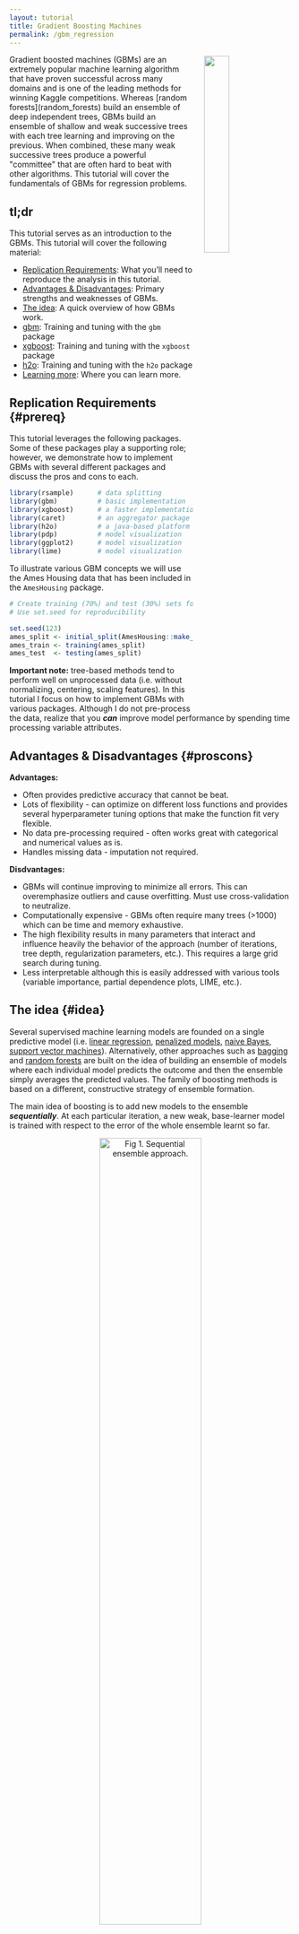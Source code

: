 ```yaml
---
layout: tutorial
title: Gradient Boosting Machines
permalink: /gbm_regression
---
```


<img src="/public/images/analytics/gbm/boosted_stumps.gif"  style="float:right; margin: 2px 5px 0px 20px; width: 30%; height: 30%;" />
Gradient boosted machines (GBMs) are an extremely popular machine learning algorithm that have proven successful across many domains and is one of the leading methods for winning Kaggle competitions.  Whereas [random forests](random_forests) build an ensemble of deep independent trees, GBMs build an ensemble of shallow and weak successive trees with each tree learning and improving on the previous.  When combined, these many weak successive trees produce a powerful "committee" that are often hard to beat with other algorithms.  This tutorial will cover the fundamentals of GBMs for regression problems.


## tl;dr

This tutorial serves as an introduction to the GBMs.  This tutorial will cover the following material:

* [Replication Requirements](#prereq): What you’ll need to reproduce the analysis in this tutorial.
* [Advantages & Disadvantages](#proscons): Primary strengths and weaknesses of GBMs.
* [The idea](#idea): A quick overview of how GBMs work.
* [gbm](#gbm): Training and tuning with the `gbm` package
* [xgboost](#xgboost): Training and tuning with the `xgboost` package
* [h2o](#h2o): Training and tuning with the `h2o` package
* [Learning more](#learn): Where you can learn more.

## Replication Requirements {#prereq}

This tutorial leverages the following packages. Some of these packages play a supporting role; however, we demonstrate how to implement GBMs with several different packages and discuss the pros and cons to each.


```r
library(rsample)      # data splitting 
library(gbm)          # basic implementation
library(xgboost)      # a faster implementation of gbm
library(caret)        # an aggregator package for performing many machine learning models
library(h2o)          # a java-based platform
library(pdp)          # model visualization
library(ggplot2)      # model visualization
library(lime)         # model visualization
```

To illustrate various GBM concepts we will use the Ames Housing data that has been included in the `AmesHousing` package.   


```r
# Create training (70%) and test (30%) sets for the AmesHousing::make_ames() data.
# Use set.seed for reproducibility

set.seed(123)
ames_split <- initial_split(AmesHousing::make_ames(), prop = .7)
ames_train <- training(ames_split)
ames_test  <- testing(ames_split)
```

__Important note:__ tree-based methods tend to perform well on unprocessed data (i.e. without normalizing, centering, scaling features).  In this tutorial I focus on how to implement GBMs with various packages. Although I do not pre-process the data, realize that you ___can___ improve model performance by spending time processing variable attributes.


## Advantages & Disadvantages {#proscons}

__Advantages:__

* Often provides predictive accuracy that cannot be beat.
* Lots of flexibility - can optimize on different loss functions and provides several hyperparameter tuning options that make the function fit very flexible.
* No data pre-processing required - often works great with categorical and numerical values as is.
* Handles missing data - imputation not required.


__Disdvantages:__

* GBMs will continue improving to minimize all errors.  This can overemphasize outliers and cause overfitting. Must use cross-validation to neutralize.
* Computationally expensive - GBMs often require many trees (>1000) which can be time and memory exhaustive.
* The high flexibility results in many parameters that interact and influence heavily the behavior of the approach (number of iterations, tree depth, regularization parameters, etc.). This requires a large grid search during tuning.
* Less interpretable although this is easily addressed with various tools (variable importance, partial dependence plots, LIME, etc.).


## The idea {#idea}

Several supervised machine learning models are founded on a single predictive model (i.e. [linear regression](http://uc-r.github.io/linear_regression), [penalized models](http://uc-r.github.io/regularized_regression), [naive Bayes](http://uc-r.github.io/naive_bayes), [support vector machines](http://uc-r.github.io/svm)). Alternatively, other approaches such as [bagging](http://uc-r.github.io/regression_trees) and [random forests](http://uc-r.github.io/random_forests) are built on the idea of building an ensemble of models where each individual model predicts the outcome and then the ensemble simply averages the predicted values.  The family of boosting methods is based on a different, constructive strategy of ensemble formation. 

The main idea of boosting is to add new models to the ensemble ___sequentially___. At each particular iteration, a new weak, base-learner model is trained with respect to the error of the whole ensemble learnt so far.  

<center>
<img src="/public/images/analytics/gbm/boosted-trees-process.png" alt="Fig 1. Sequential ensemble approach." width="60%" height="60%" />
<figcaption>Fig 1. Sequential ensemble approach.</figcaption>
</center>
<br>

Let's discuss each component of the previous sentence in closer detail because they are important.

__Base-learning models__:  Boosting is a framework that iteratively improves _any_ weak learning model.  Many gradient boosting applications allow you to "plug in" various classes of weak learners at your disposal. In practice however, boosted algorithms almost always use decision trees as the base-learner. Consequently, this tutorial will discuss boosting in the context of regression trees.

__Training weak models__: A weak model is one whose error rate is only slightly better than random guessing.  The idea behind boosting is that each sequential model builds a simple weak model to slightly improve the remaining errors.  With regards to decision trees, shallow trees represent a weak learner.  Commonly, trees with only 1-6 splits are used. Combining many weak models (versus strong ones) has a few benefits:

- Speed: Constructing weak models is computationally cheap. 
- Accuracy improvement: Weak models allow the algorithm to _learn slowly_; making minor adjustments in new areas where it does not perform well. In general,  statistical approaches that learn slowly tend to perform well.
- Avoids overfitting: Due to making only small incremental improvements with each model in the ensemble, this allows us to stop the learning process as soon as overfitting has been detected (typically by using cross-validation).

__Sequential training with respect to errors__: Boosted trees are grown sequentially; each tree is grown using information from previously grown trees. The basic algorithm for boosted regression trees can be generalized to the following where _x_ represents our features and _y_ represents our response:

1. Fit a decision tree to the data: $$F_1(x) = y$$,
2. We then fit the next decision tree to the residuals of the previous: $$h_1(x) = y - F_1(x)$$,
3. Add this new tree to our algorithm: $$F_2(x) = F_1(x) + h_1(x)$$,
4. Fit the next decision tree to the residuals of $$F_2$$: $$h_2(x) = y - F_2(x)$$,
5. Add this new tree to our algorithm: $$F_3(x) = F_2(x) + h_1(x)$$,
6. Continue this process until some mechanism (i.e. cross validation) tells us to stop.

The basic algorithm for boosted regression trees can be generalized to the following where the final model is simply a stagewise additive model of *b* individual regression trees:

$$ f(x) =  \sum^B_{b=1}f^b(x) \tag{1} $$

To illustrate the behavior, assume the following *x* and *y* observations.  The blue sine wave represents the true underlying function and the points represent observations that include some irriducible error (noise).  The boosted prediction illustrates the adjusted predictions after each additional sequential tree is added to the algorithm.  Initially, there are large errors which the boosted algorithm improves upon immediately but as the predictions get closer to the true underlying function you see each additional tree make small improvements in different areas across the feature space where errors remain. Towards the end of the gif, the predicted values nearly converge to the true underlying function.

<center>
<img src="/public/images/analytics/gbm/boosted_stumps.gif" alt="Fig 2. Boosted regression tree predictions (courtesy of [Brandon Greenwell](https://github.com/bgreenwell))" width="50%" height="50%" />
<figcaption>Fig 2. Boosted regression tree predictions (courtesy of [Brandon Greenwell](https://github.com/bgreenwell))</figcaption>
</center>
<br>

### Gradient descent

Many algorithms, including decision trees, focus on minimizing the residuals and, therefore, emphasize the MSE loss function.  The algorithm discussed in the previous section outlines the approach of sequentially fitting regression trees to minimize the errors.  This specific approach is how gradient boosting minimizes the mean squared error (MSE) loss function.  However, often we wish to focus on other loss functions such as mean absolute error (MAE) or to be able to apply the method to a classification problem with a loss function such as deviance. The name ___gradient___ boosting machines come from the fact that this procedure can be generalized to loss functions other than MSE.

Gradient boosting is considered a ___gradient descent___ algorithm. Gradient descent is a very generic optimization algorithm capable of finding optimal solutions to a wide range of problems. The general idea of gradient descent is to tweak parameters iteratively in order to minimize a cost function. Suppose you are a downhill skier racing your friend.  A good strategy to beat your friend to the bottom is to take the path with the steepest slope. This is exactly what gradient descent does - it measures the local gradient of the loss (cost) function for a given set of parameters ($\Theta$) and takes steps in the direction of the descending gradient. Once the gradient is zero, we have reached the minimum.

<center>
<img src="/public/images/analytics/gbm/gradient_descent.png" alt="Fig 3. Gradient descent (Geron, 2017)." width="50%" height="50%" />
<figcaption>Fig 3. Gradient descent (Geron, 2017).</figcaption>
</center>
<br>

Gradient descent can be performed on any loss function that is differentiable.  Consequently, this allows GBMs to optimize different loss functions as desired (see [ESL, p. 360](http://web.stanford.edu/~hastie/ElemStatLearn/) for common loss functions). An important parameter in gradient descent is the size of the steps which is determined by the _learning rate_. If the learning rate is too small, then the algorithm will take many iterations to find the minimum. On the other hand, if the learning rate is too high, you might jump cross the minimum and end up further away than when you started. 

<center>
<img src="/public/images/analytics/gbm/learning_rate_comparison.png" alt="Fig 4. Learning rate comparisons (Geron, 2017)." width="70%" height="70%" />
<figcaption>Fig 4. Learning rate comparisons (Geron, 2017).</figcaption>
</center>
<br>

Moreover, not all cost functions are convex (bowl shaped). There may be local minimas, plateaus, and other irregular terrain of the loss function that makes finding the global minimum difficult.  ___Stochastic gradient descent___ can help us address this problem by sampling a fraction of the training observations (typically without replacement) and growing the next tree using that subsample.  This makes the algorithm faster but the stochastic nature of random sampling also adds some random nature in descending the loss function gradient.  Although this randomness does not allow the algorithm to find the absolute global minimum,  it can actually help the algorithm jump out of local minima and off plateaus and get near the global minimum. 

<center>
<img src="/public/images/analytics/gbm/stochastic_gradient_descent.png" alt="Fig 5. Stochastic gradient descent (Geron, 2017)." width="40%" height="40%" />
</figcaption>Fig 5. Stochastic gradient descent (Geron, 2017).</figcaption>
</center>
<br>

As we'll see in the next section, there are several hyperparameter tuning options that allow us to address how we approach the gradient descent of our loss function.


### Tuning

Part of the beauty and challenges of GBM is that they offer several tuning parameters.  The beauty in this is GBMs are highly flexible.  The challenge is that they can be time consuming to tune and find the optimal combination of hyperparamters.  The most common hyperparameters that you will find in most GBM implementations include:

* __Number of trees:__ The total number of trees to fit. GBMs often require many trees; however, unlike random forests GBMs can overfit so the goal is to find the optimal number of trees that minimize the loss function of interest with cross validation.
* __Depth of trees:__ The number *d* of splits in each tree, which controls the complexity of the boosted ensemble. Often $$d = 1$$ works well, in which case each tree is a _stump_ consisting of a single split. More commonly, d is greater than 1 but it is unlikely $$d > 10$$ will be required.
* __Learning rate:__ Controls how quickly the algorithm proceeds down the gradient descent. Smaller values reduce the chance of overfitting but also increases the time to find the optimal fit. This is also called _shrinkage_.
* __Subsampling:__ Controls whether or not you use a fraction of the available training observations. Using less than 100% of the training observations means you are implementing stochastic gradient descent.  This can help to minimize overfitting and keep from getting stuck in a local minimum or plateau of the loss function gradient.

Throughout this tutorial you'll be exposed to additional hyperparameters that are specific to certain packages and can improve performance and/or the efficiency of training and tuning models.

### Package implementation

There are many packages that implement GBMs and GBM variants. You can find a fairly comprehensive list [here](https://koalaverse.github.io/machine-learning-in-R/gradient-boosting-machines.html#gbm-software-in-r) and at the [CRAN Machine Learning Task View](https://cran.r-project.org/web/views/MachineLearning.html). However, the most popular implementations which we will cover in this post include:

- [gbm](https://cran.r-project.org/web/packages/gbm/index.html): The original R implementation of GBMs
- [xgboost](https://cran.r-project.org/web/packages/xgboost/index.html): A fast and efficient gradient boosting framework (C++ backend).
- [h2o](https://cran.r-project.org/web/packages/gamboostLSS/index.html): A powerful java-based interface that provides parallel distributed algorithms and efficient productionalization.

## gbm {#gbm}

The [`gbm`](https://github.com/gbm-developers/gbm) R package is an implementation of extensions to Freund and Schapire’s [AdaBoost algorithm](http://www.site.uottawa.ca/~stan/csi5387/boost-tut-ppr.pdf) and Friedman’s [gradient boosting machine](https://statweb.stanford.edu/~jhf/ftp/trebst.pdf). This is the original R implementation of GBM. A presentation is available [here](https://www.slideshare.net/mark_landry/gbm-package-in-r) by Mark Landry. 

Features include[^ledell]:

* Stochastic GBM.
* Supports up to 1024 factor levels.
* Supports Classification and regression trees.
* Can incorporate many loss functions.
* Out-of-bag estimator for the optimal number of iterations is provided.
* Easy to overfit since early stopping functionality is not automated in this package.
* If internal cross-validation is used, this can be parallelized to all cores on the machine.
* Currently undergoing a major refactoring & rewrite (and has been for some time).
* GPL-2/3 License.

### Basic implementation

`gbm` has two primary training functions - `gbm::gbm` and `gbm::gbm.fit`. The primary difference is that `gbm::gbm` uses the formula interface to specify your model whereas `gbm::gbm.fit` requires the separated `x` and `y` matrices.  When working with _many_ variables it is more efficient to use the matrix rather than formula interface.

The default settings in `gbm` includes a learning rate (`shrinkage`) of 0.001. This is a very small learning rate and typically requires a large number of trees to find the minimum MSE.  However, `gbm` uses a default number of trees of 100, which is rarely sufficient.  Consequently, I crank it up to 10,000 trees.  The default depth of each tree (`interaction.depth`) is 1, which means we are ensembling a bunch of stumps. Lastly, I also include `cv.folds` to perform a 5 fold cross validation.  The model took about 90 seconds to run and the results show that our MSE loss function is minimized with 10,000 trees.


```r
# for reproducibility
set.seed(123)

# train GBM model
gbm.fit <- gbm(
  formula = Sale_Price ~ .,
  distribution = "gaussian",
  data = ames_train,
  n.trees = 10000,
  interaction.depth = 1,
  shrinkage = 0.001,
  cv.folds = 5,
  n.cores = NULL, # will use all cores by default
  verbose = FALSE
  )  

# print results
print(gbm.fit)
## gbm(formula = Sale_Price ~ ., distribution = "gaussian", data = ames_train, 
##     n.trees = 10000, interaction.depth = 1, shrinkage = 0.001, 
##     cv.folds = 5, verbose = FALSE, n.cores = NULL)
## A gradient boosted model with gaussian loss function.
## 10000 iterations were performed.
## The best cross-validation iteration was 10000.
## There were 80 predictors of which 45 had non-zero influence.
```

The output object is a list containing several modelling and results information.  We can access this information with regular indexing; I recommend you take some time to dig around in the object to get comfortable with its components.  Here, we see that the minimum CV RMSE is 29133 (this means on average our model is about \$29,133 off from the actual sales price) but the plot also illustrates that the CV error is still decreasing at 10,000 trees.  



```r
# get MSE and compute RMSE
sqrt(min(gbm.fit$cv.error))
## [1] 29133.33

# plot loss function as a result of n trees added to the ensemble
gbm.perf(gbm.fit, method = "cv")
```

<img src="/public/images/analytics/gbm/gbm-basic-results-1.png" style="display: block; margin: auto;" />

```
## [1] 10000
```

In this case, the small learning rate is resulting in very small incremental improvements which means ___many___ trees are required.  In fact, for the default learning rate and tree depth settings it takes 39,906 trees for the CV error to minimize (~ 5 minutes of run time)! 

### Tuning

However, rarely do the default settings suffice.  We could tune parameters one at a time to see how the results change.  For example, here, I increase the learning rate to take larger steps down the gradient descent, reduce the number of trees (since we are reducing the learning rate), and increase the depth of each tree from using a single split to 3 splits. This model takes about 90 seconds to run and achieves a significantly lower RMSE than our initial model with only 1,260 trees.


```r
# for reproducibility
set.seed(123)

# train GBM model
gbm.fit2 <- gbm(
  formula = Sale_Price ~ .,
  distribution = "gaussian",
  data = ames_train,
  n.trees = 5000,
  interaction.depth = 3,
  shrinkage = 0.1,
  cv.folds = 5,
  n.cores = NULL, # will use all cores by default
  verbose = FALSE
  )  

# find index for n trees with minimum CV error
min_MSE <- which.min(gbm.fit2$cv.error)

# get MSE and compute RMSE
sqrt(gbm.fit2$cv.error[min_MSE])
## [1] 23112.1

# plot loss function as a result of n trees added to the ensemble
gbm.perf(gbm.fit2, method = "cv")
```

<img src="/public/images/analytics/gbm/gbm-tune1-1.png" style="display: block; margin: auto;" />

```
## [1] 1260
```

However, a better option than manually tweaking hyperparameters one at a time is to perform a grid search which iterates over every combination of hyperparameter values and allows us to assess which combination tends to perform well.  To perform a manual grid search, first we want to construct our grid of hyperparameter combinations.  We're going to search across 81 models with varying learning rates and tree depth.  I also vary the minimum number of observations allowed in the trees terminal nodes (`n.minobsinnode`) and introduce stochastic gradient descent by allowing `bag.fraction` < 1.


```r
# create hyperparameter grid
hyper_grid <- expand.grid(
  shrinkage = c(.01, .1, .3),
  interaction.depth = c(1, 3, 5),
  n.minobsinnode = c(5, 10, 15),
  bag.fraction = c(.65, .8, 1), 
  optimal_trees = 0,               # a place to dump results
  min_RMSE = 0                     # a place to dump results
)

# total number of combinations
nrow(hyper_grid)
## [1] 81
```

We loop through each hyperparameter combination and apply 5,000 trees.  However, to speed up the tuning process, instead of performing 5-fold CV I train on 75% of the training observations and evaluate performance on the remaining 25%. __Important note:__ when using `train.fraction` it will take the first XX% of the data so its important to randomize your rows in case their is any logic behind the ordering of the data (i.e. ordered by neighborhood).  

After about 30 minutes of training time our grid search ends and we see a few important results pop out.  First, our top model has better performance than our previously fitted model above, with the RMSE nearly \$3,000 lower. Second, looking at the top 10 models we see that:

- none of the top models used a learning rate of 0.3; small incremental steps down the gradient descent appears to work best,
- none of the top models used stumps (`interaction.depth = 1`); there are likely stome important interactions that the deeper trees are able to capture,
- adding a stochastic component with `bag.fraction` < 1 seems to help; there may be some local minimas in our loss function gradient,
- none of the top models used `n.minobsinnode` = 15; the smaller nodes may allow us to capture pockets of unique feature-price point instances,
- in a few instances we appear to use nearly all 5,000 trees; maybe we should increase this parameter in our next search?


```r
# randomize data
random_index <- sample(1:nrow(ames_train), nrow(ames_train))
random_ames_train <- ames_train[random_index, ]

# grid search 
for(i in 1:nrow(hyper_grid)) {
  
  # reproducibility
  set.seed(123)
  
  # train model
  gbm.tune <- gbm(
    formula = Sale_Price ~ .,
    distribution = "gaussian",
    data = random_ames_train,
    n.trees = 5000,
    interaction.depth = hyper_grid$interaction.depth[i],
    shrinkage = hyper_grid$shrinkage[i],
    n.minobsinnode = hyper_grid$n.minobsinnode[i],
    bag.fraction = hyper_grid$bag.fraction[i],
    train.fraction = .75,
    n.cores = NULL, # will use all cores by default
    verbose = FALSE
  )
  
  # add min training error and trees to grid
  hyper_grid$optimal_trees[i] <- which.min(gbm.tune$valid.error)
  hyper_grid$min_RMSE[i] <- sqrt(min(gbm.tune$valid.error))
}

hyper_grid %>% 
  dplyr::arrange(min_RMSE) %>%
  head(10)
##    shrinkage interaction.depth n.minobsinnode bag.fraction optimal_trees  min_RMSE
## 1       0.01                 5              5         0.65          3867  16647.87
## 2       0.01                 5              5         0.80          4209  16960.78
## 3       0.01                 5              5         1.00          4281  17084.29
## 4       0.10                 3             10         0.80           489  17093.77
## 5       0.01                 3              5         0.80          4777  17121.26
## 6       0.01                 3             10         0.80          4919  17139.59
## 7       0.01                 3              5         0.65          4997  17139.88
## 8       0.01                 5             10         0.80          4123  17162.60
## 9       0.01                 5             10         0.65          4850  17247.72
## 10      0.01                 3             10         1.00          4794  17353.36
```

These results help us to zoom into areas where we can refine our search.  Let's adjust our grid and zoom into closer regions of the values that appear to produce the best results in our previous grid search.  This grid contains 81 combinations that we'll search across.



```r
# modify hyperparameter grid
hyper_grid <- expand.grid(
  shrinkage = c(.01, .05, .1),
  interaction.depth = c(3, 5, 7),
  n.minobsinnode = c(5, 7, 10),
  bag.fraction = c(.65, .8, 1), 
  optimal_trees = 0,               # a place to dump results
  min_RMSE = 0                     # a place to dump results
)

# total number of combinations
nrow(hyper_grid)
## [1] 81
```

We can use the same `for` loop as before and perform our grid search. We get pretty similar results as before and, actually, our best model is the same as the best model above with an RMSE just above \$20K.


```r
# grid search 
for(i in 1:nrow(hyper_grid)) {
  
  # reproducibility
  set.seed(123)
  
  # train model
  gbm.tune <- gbm(
    formula = Sale_Price ~ .,
    distribution = "gaussian",
    data = random_ames_train,
    n.trees = 6000,
    interaction.depth = hyper_grid$interaction.depth[i],
    shrinkage = hyper_grid$shrinkage[i],
    n.minobsinnode = hyper_grid$n.minobsinnode[i],
    bag.fraction = hyper_grid$bag.fraction[i],
    train.fraction = .75,
    n.cores = NULL, # will use all cores by default
    verbose = FALSE
  )
  
  # add min training error and trees to grid
  hyper_grid$optimal_trees[i] <- which.min(gbm.tune$valid.error)
  hyper_grid$min_RMSE[i] <- sqrt(min(gbm.tune$valid.error))
}

hyper_grid %>% 
  dplyr::arrange(min_RMSE) %>%
  head(10)
##    n.trees shrinkage interaction.depth n.minobsinnode bag.fraction optimal_trees min_RMSE
## 1     6000      0.10                 5              5         0.65           483 20407.76
## 2     6000      0.01                 5              7         0.65          4999 20598.62
## 3     6000      0.01                 5              5         0.65          4644 20608.75
## 4     6000      0.05                 5              7         0.80          1420 20614.77
## 5     6000      0.01                 7              7         0.65          4977 20762.26
## 6     6000      0.10                 3             10         0.80          1076 20822.23
## 7     6000      0.01                 7             10         0.80          4995 20830.03
## 8     6000      0.01                 7              5         0.80          4636 20830.18
## 9     6000      0.10                 3              7         0.80           949 20839.92
## 10    6000      0.01                 5             10         0.65          4980 20840.43
```

Once we have found our top model we train a model with those specific parameters. And since the model converged at 483 trees I train a cross validated model (to provide a more robust error estimate) with 1000 trees. The cross-validated error of ~\$22K is a better representation of the error we might expect on a new unseen data set. 


```r
# for reproducibility
set.seed(123)

# train GBM model
gbm.fit.final <- gbm(
  formula = Sale_Price ~ .,
  distribution = "gaussian",
  data = ames_train,
  n.trees = 483,
  interaction.depth = 5,
  shrinkage = 0.1,
  n.minobsinnode = 5,
  bag.fraction = .65, 
  train.fraction = 1,
  n.cores = NULL, # will use all cores by default
  verbose = FALSE
  )  
```


### Visualizing

#### Variable importance

After re-running our final model we likely want to understand the variables that have the largest influence on sale price.  The `summary` method for `gbm` will output a data frame and a plot that shows the most influential variables.  `cBars` allows you to adjust the number of variables to show (in order of influence). The default method for computing variable importance is with relative influence 

1. `method = relative.influence`: At each split in each tree, `gbm` computes the improvement in the split-criterion (MSE for regression). `gbm` then averages the improvement made by each variable across all the trees that the variable is used. The variables with the largest average decrease in MSE are considered most important.
2. `method = permutation.test.gbm`: For each tree, the OOB sample is passed down the tree and the prediction accuracy is recorded. Then the values for each variable (one at a time) are randomly permuted and the accuracy is again computed. The decrease in accuracy as a result of this randomly “shaking up” of variable values is averaged over all the trees for each variable. The variables with the largest average decrease in accuracy are considered most important.


```r
par(mar = c(5, 8, 1, 1))
summary(
  gbm.fit.final, 
  cBars = 10,
  method = relative.influence, # also can use permutation.test.gbm
  las = 2
  )
```

<img src="/public/images/analytics/gbm/vip1-1.png" style="display: block; margin: auto;" />

```
##                                   var      rel.inf
## Overall_Qual             Overall_Qual 4.084734e+01
## Gr_Liv_Area               Gr_Liv_Area 1.323956e+01
## Neighborhood             Neighborhood 1.100911e+01
## Total_Bsmt_SF           Total_Bsmt_SF 5.513300e+00
## Bsmt_Qual                   Bsmt_Qual 5.149919e+00
## First_Flr_SF             First_Flr_SF 3.884696e+00
## Garage_Cars               Garage_Cars 2.354694e+00
## Full_Bath                   Full_Bath 1.953775e+00
## MS_SubClass               MS_SubClass 1.169509e+00
## Kitchen_Qual             Kitchen_Qual 1.137581e+00
...truncated...
```

An alternative approach is to use the underdevelopment [`vip`](https://github.com/koalaverse/vip) package, which provides `ggplot2` plots.  `vip` also provides an additional measure of variable importance based on partial dependence measures and is a common variable importance plotting framework for many machine learning models.


```r
# devtools::install_github("koalaverse/vip")
vip::vip(gbm.fit.final)
```

<img src="/public/images/analytics/gbm/vip2-1.png" style="display: block; margin: auto;" />

#### Partial dependence plots

After the most relevant variables have been identified, the next step is to attempt to understand how the response variable changes based on these variables. For this we can use partial dependence plots (PDPs) and individual conditional expectation (ICE) curves.

PDPs plot the change in the average predicted value as specified feature(s) vary over their marginal distribution. For example, consider the `Gr_Liv_Area` variable. The PDP plot below displays the average change in predicted sales price as we vary `Gr_Liv_Area` while holding all other variables constant. This is done by holding all variables constant for each observation in our training data set but then apply the unique values of `Gr_Liv_Area` for each observation. We then average the sale price across all the observations. This PDP illustrates how the predicted sales price increases as the square footage of the ground floor in a house increases.


```r
gbm.fit.final %>%
  partial(pred.var = "Gr_Liv_Area", n.trees = gbm.fit.final$n.trees, grid.resolution = 100) %>%
  autoplot(rug = TRUE, train = ames_train) +
  scale_y_continuous(labels = scales::dollar)
```

<img src="/public/images/analytics/gbm/pdp1-1.png" style="display: block; margin: auto;" />

ICE curves are an extension of PDP plots but, rather than plot the average marginal effect on the response variable, we plot the change in the predicted response variable for each observation as we vary each predictor variable. Below shows the regular ICE curve plot (left) and the centered ICE curves (right). When the curves have a wide range of intercepts and are consequently “stacked” on each other, heterogeneity in the response variable values due to marginal changes in the predictor variable of interest can be difficult to discern. The centered ICE can help draw these inferences out and can highlight any strong heterogeneity in our results. The resuts show that most observations follow a common trend as `Gr_Liv_Area` increases; however, the centered ICE plot highlights a few observations that deviate from the common trend.


```r
ice1 <- gbm.fit.final %>%
  partial(
    pred.var = "Gr_Liv_Area", 
    n.trees = gbm.fit.final$n.trees, 
    grid.resolution = 100,
    ice = TRUE
    ) %>%
  autoplot(rug = TRUE, train = ames_train, alpha = .1) +
  ggtitle("Non-centered") +
  scale_y_continuous(labels = scales::dollar)

ice2 <- gbm.fit.final %>%
  partial(
    pred.var = "Gr_Liv_Area", 
    n.trees = gbm.fit.final$n.trees, 
    grid.resolution = 100,
    ice = TRUE
    ) %>%
  autoplot(rug = TRUE, train = ames_train, alpha = .1, center = TRUE) +
  ggtitle("Centered") +
  scale_y_continuous(labels = scales::dollar)

gridExtra::grid.arrange(ice1, ice2, nrow = 1)
```

<img src="/public/images/analytics/gbm/ice-plots-1.png" style="display: block; margin: auto;" />


#### LIME

LIME is a newer procedure for understanding why a prediction resulted in a given value for a single observation.  You can read more about LIME [here](http://uc-r.github.io/lime). To use the `lime` package on a `gbm` model we need to define model type and prediction methods.


```r
model_type.gbm <- function(x, ...) {
  return("regression")
}

predict_model.gbm <- function(x, newdata, ...) {
  pred <- predict(x, newdata, n.trees = x$n.trees)
  return(as.data.frame(pred))
}
```

We can now apply to our two observations.  The results show the predicted value (Case 1: \$118K, Case 2: \$161K), local model fit (both are relatively poor), and the most influential variables driving the predicted value for each observation.


```r
# get a few observations to perform local interpretation on
local_obs <- ames_test[1:2, ]

# apply LIME
explainer <- lime(ames_train, gbm.fit.final)
explanation <- explain(local_obs, explainer, n_features = 5)
plot_features(explanation)
```

<img src="/public/images/analytics/gbm/lime-plot-gbm-1.png" style="display: block; margin: auto;" />


### Predicting

Once you have decided on a final model you will likely want to use the model to predict on new observations.  Like most models, we simply use the `predict` function; however, we also need to supply the number of trees to use (see `?predict.gbm` for details).  We see that our RMSE for our test set is very close to the RMSE we obtained on our best `gbm` model.


```r
# predict values for test data
pred <- predict(gbm.fit.final, n.trees = gbm.fit.final$n.trees, ames_test)

# results
caret::RMSE(pred, ames_test$Sale_Price)
## [1] 20681.88
```




## xgboost {#xgboost}

The [`xgboost`](https://cran.r-project.org/web/packages/xgboost/index.html) R package provides an R API to “Extreme Gradient Boosting”, which is an efficient implementation of gradient boosting framework (apprx 10x faster than `gbm`). The [xgboost/demo](https://github.com/dmlc/xgboost/tree/master/demo) repository provides a wealth of information. You can also find a fairly comprehensive parameter tuning guide [here](https://www.analyticsvidhya.com/blog/2016/03/complete-guide-parameter-tuning-xgboost-with-codes-python/). The `xgboost` package has been quite popular and successful on [Kaggle](http://blog.kaggle.com/tag/xgboost/) for data mining competitions.

Features include:

* Provides built-in k-fold cross-validation
* Stochastic GBM with column and row sampling (per split and per tree) for better generalization.
* Includes efficient linear model solver and tree learning algorithms.
* Parallel computation on a single machine.
* Supports various objective functions, including regression, classification and ranking.
* The package is made to be extensible, so that users are also allowed to define their own objectives easily.
* Apache 2.0 License.


### Basic implementation

XGBoost only works with matrices that contain all numeric variables; consequently, we need to one hot encode our data.  There are different ways to do this in R (i.e. `Matrix::sparse.model.matrix`, `caret::dummyVars`) but here we will use the `vtreat` package.  `vtreat` is a robust package for data prep and helps to eliminate problems caused by missing values, novel categorical levels that appear in future data sets that were not in the training data, etc.  However, `vtreat` is not very intuitive.  I will not explain the functionalities but you can find more information [here](https://arxiv.org/abs/1611.09477), [here](https://www.r-bloggers.com/a-demonstration-of-vtreat-data-preparation/), and [here](https://github.com/WinVector/vtreat).  

The following applies `vtreat` to one-hot encode the training and testing data sets.


```r
# variable names
features <- setdiff(names(ames_train), "Sale_Price")

# Create the treatment plan from the training data
treatplan <- vtreat::designTreatmentsZ(ames_train, features, verbose = FALSE)

# Get the "clean" variable names from the scoreFrame
new_vars <- treatplan %>%
  magrittr::use_series(scoreFrame) %>%        
  dplyr::filter(code %in% c("clean", "lev")) %>% 
  magrittr::use_series(varName)     

# Prepare the training data
features_train <- vtreat::prepare(treatplan, ames_train, varRestriction = new_vars) %>% as.matrix()
response_train <- ames_train$Sale_Price

# Prepare the test data
features_test <- vtreat::prepare(treatplan, ames_test, varRestriction = new_vars) %>% as.matrix()
response_test <- ames_test$Sale_Price

# dimensions of one-hot encoded data
dim(features_train)
## [1] 2051  208
dim(features_test)
## [1] 879 208
```

`xgboost` provides different training functions (i.e. `xgb.train` which is just a wrapper for `xgboost`). However, to train an XGBoost we typically want to use `xgb.cv`, which incorporates cross-validation.  The following trains a basic 5-fold cross validated XGBoost model with 1,000 trees.  There are many parameters available in `xgb.cv` but the ones you have become more familiar with in this tutorial include the following default values:

* learning rate (`eta`): 0.3
* tree depth (`max_depth`): 6
* minimum node size (`min_child_weight`): 1
* percent of training data to sample for each tree (`subsample` --> equivalent to `gbm`'s `bag.fraction`): 100%


```r
# reproducibility
set.seed(123)

xgb.fit1 <- xgb.cv(
  data = features_train,
  label = response_train,
  nrounds = 1000,
  nfold = 5,
  objective = "reg:linear",  # for regression models
  verbose = 0               # silent,
)
```

The `xgb.fit1` object contains lots of good information. In particular we can assess the `xgb.fit1$evaluation_log` to identify the minimum RMSE and the optimal number of trees for both the training data and the cross-validated error. We can see that the training error continues to decrease to 965 trees where the RMSE nearly reaches zero; however, the cross validated error reaches a minimum RMSE of \$27,572 with only 60 trees. 


```r
# get number of trees that minimize error
xgb.fit1$evaluation_log %>%
  dplyr::summarise(
    ntrees.train = which(train_rmse_mean == min(train_rmse_mean))[1],
    rmse.train   = min(train_rmse_mean),
    ntrees.test  = which(test_rmse_mean == min(test_rmse_mean))[1],
    rmse.test   = min(test_rmse_mean),
  )
##   ntrees.train rmse.train ntrees.test rmse.test
## 1          965  0.5022836          60  27572.31

# plot error vs number trees
ggplot(xgb.fit1$evaluation_log) +
  geom_line(aes(iter, train_rmse_mean), color = "red") +
  geom_line(aes(iter, test_rmse_mean), color = "blue")
```

<img src="/public/images/analytics/gbm/xgb-find-min-error-1.png" style="display: block; margin: auto;" />

A nice feature provided by `xgb.cv` is early stopping.  This allows us to tell the function to stop running if the cross validated error does not improve for *n* continuous trees.  For example, the above model could be re-run with the following where we tell it stop if we see no improvement for 10 consecutive trees.  This feature will help us speed up the tuning process in the next section.


```r
# reproducibility
set.seed(123)

xgb.fit2 <- xgb.cv(
  data = features_train,
  label = response_train,
  nrounds = 1000,
  nfold = 5,
  objective = "reg:linear",  # for regression models
  verbose = 0,               # silent,
  early_stopping_rounds = 10 # stop if no improvement for 10 consecutive trees
)

# plot error vs number trees
ggplot(xgb.fit2$evaluation_log) +
  geom_line(aes(iter, train_rmse_mean), color = "red") +
  geom_line(aes(iter, test_rmse_mean), color = "blue")
```

<img src="/public/images/analytics/gbm/unnamed-chunk-1-1.png" style="display: block; margin: auto;" />


### Tuning

To tune the XGBoost model we pass parameters as a list object to the `params` argument.  The most common parameters include:

* `eta`:controls the learning rate
* `max_depth`: tree depth
* `min_child_weight`: minimum number of observations required in each terminal node
* `subsample`: percent of training data to sample for each tree
* `colsample_bytrees`: percent of columns to sample from for each tree

For example, if we wanted to specify specific values for these parameters we would extend the above model with the following parameters.


```r
# create parameter list
  params <- list(
    eta = .1,
    max_depth = 5,
    min_child_weight = 2,
    subsample = .8,
    colsample_bytree = .9
  )

# reproducibility
set.seed(123)

# train model
xgb.fit3 <- xgb.cv(
  params = params,
  data = features_train,
  label = response_train,
  nrounds = 1000,
  nfold = 5,
  objective = "reg:linear",  # for regression models
  verbose = 0,               # silent,
  early_stopping_rounds = 10 # stop if no improvement for 10 consecutive trees
)

# assess results
xgb.fit3$evaluation_log %>%
  dplyr::summarise(
    ntrees.train = which(train_rmse_mean == min(train_rmse_mean))[1],
    rmse.train   = min(train_rmse_mean),
    ntrees.test  = which(test_rmse_mean == min(test_rmse_mean))[1],
    rmse.test   = min(test_rmse_mean),
  )
##   ntrees.train rmse.train ntrees.test rmse.test
## 1          180   5891.703         170  24650.17
```

To perform a large search grid, we can follow the same procedure we did with `gbm`.  We create our hyperparameter search grid along with columns to dump our results in.  Here, I create a pretty large search grid consisting of 576 different hyperparameter combinations to model.


```r
# create hyperparameter grid
hyper_grid <- expand.grid(
  eta = c(.01, .05, .1, .3),
  max_depth = c(1, 3, 5, 7),
  min_child_weight = c(1, 3, 5, 7),
  subsample = c(.65, .8, 1), 
  colsample_bytree = c(.8, .9, 1),
  optimal_trees = 0,               # a place to dump results
  min_RMSE = 0                     # a place to dump results
)

nrow(hyper_grid)
## [1] 576
```

Now I apply the same for loop procedure to loop through and apply a XGBoost model for each hyperparameter combination and dump the results in the `hyper_grid` data frame.  __Important note:__ if you plan to run this code be prepared to run it before going out to eat or going to bed as it the full search grid took 6 hours to run!


```r
# grid search 
for(i in 1:nrow(hyper_grid)) {
  
  # create parameter list
  params <- list(
    eta = hyper_grid$eta[i],
    max_depth = hyper_grid$max_depth[i],
    min_child_weight = hyper_grid$min_child_weight[i],
    subsample = hyper_grid$subsample[i],
    colsample_bytree = hyper_grid$colsample_bytree[i]
  )
  
  # reproducibility
  set.seed(123)
  
  # train model
  xgb.tune <- xgb.cv(
    params = params,
    data = features_train,
    label = response_train,
    nrounds = 5000,
    nfold = 5,
    objective = "reg:linear",  # for regression models
    verbose = 0,               # silent,
    early_stopping_rounds = 10 # stop if no improvement for 10 consecutive trees
  )
  
  # add min training error and trees to grid
  hyper_grid$optimal_trees[i] <- which.min(xgb.tune$evaluation_log$test_rmse_mean)
  hyper_grid$min_RMSE[i] <- min(xgb.tune$evaluation_log$test_rmse_mean)
}

hyper_grid %>%
  dplyr::arrange(min_RMSE) %>%
  head(10)
##     eta max_depth min_child_weight subsample colsample_bytree optimal_trees min_RMSE
## 1  0.01         5                5      0.65                1          1576 23548.84
## 2  0.01         5                3      0.80                1          1626 23587.16
## 3  0.01         5                3      0.65                1          1451 23602.96
## 4  0.01         5                1      0.65                1          1480 23608.65
## 5  0.05         5                3      0.65                1           305 23743.54
## 6  0.01         5                1      0.80                1          1851 23772.90
## 7  0.05         3                3      0.65                1           552 23783.55
## 8  0.01         7                5      0.65                1          1248 23792.65
## 9  0.01         3                3      0.80                1          1923 23794.78
## 10 0.01         7                1      0.65                1          1070 23800.80
```

After assessing the results you would likely perform a few more grid searches to hone in on the parameters that appear to influence the model the most.  In fact, [here is a link](https://www.analyticsvidhya.com/blog/2016/03/complete-guide-parameter-tuning-xgboost-with-codes-python/) to a great blog post that discusses a strategic approach to tuning with `xgboost`. However, for brevity, we'll just assume the top model in the above search is the globally optimal model.  Once you've found the optimal model, we can fit our final model with `xgb.train`.


```r
# parameter list
params <- list(
  eta = 0.01,
  max_depth = 5,
  min_child_weight = 5,
  subsample = 0.65,
  colsample_bytree = 1
)

# train final model
xgb.fit.final <- xgboost(
  params = params,
  data = features_train,
  label = response_train,
  nrounds = 1576,
  objective = "reg:linear",
  verbose = 0
)
```


### Visualizing

#### Variable importance

`xgboost` provides built-in variable importance plotting.  First, you need to create the importance matrix with `xgb.importance` and then feed this matrix into `xgb.plot.importance`.  There are 3 variable importance measure:

* Gain: the relative contribution of the corresponding feature to the model calculated by taking each feature's contribution for each tree in the model. This is synonymous with `gbm`'s `relative.influence`.
* Cover: the relative number of observations related to this feature. For example, if you have 100 observations, 4 features and 3 trees, and suppose feature1 is used to decide the leaf node for 10, 5, and 2 observations in tree1, tree2 and tree3 respectively; then the metric will count cover for this feature as 10+5+2 = 17 observations. This will be calculated for all the 4 features and the cover will be 17 expressed as a percentage for all features' cover metrics.
* Frequency: the percentage representing the relative number of times a particular feature occurs in the trees of the model. In the above example, if feature1 occurred in 2 splits, 1 split and 3 splits in each of tree1, tree2 and tree3; then the weightage for feature1 will be 2+1+3 = 6. The frequency for feature1 is calculated as its percentage weight over weights of all features.


```r
# create importance matrix
importance_matrix <- xgb.importance(model = xgb.fit.final)

# variable importance plot
xgb.plot.importance(importance_matrix, top_n = 10, measure = "Gain")
```

<img src="/public/images/analytics/gbm/xgb-vip-1.png" style="display: block; margin: auto;" />


#### Partial dependence plots

PDP and ICE plots work similarly to how we implemented them with `gbm`. The only difference is you need to incorporate the training data within the `partial` function.


```r
pdp <- xgb.fit.final %>%
  partial(pred.var = "Gr_Liv_Area_clean", n.trees = 1576, grid.resolution = 100, train = features_train) %>%
  autoplot(rug = TRUE, train = features_train) +
  scale_y_continuous(labels = scales::dollar) +
  ggtitle("PDP")

ice <- xgb.fit.final %>%
  partial(pred.var = "Gr_Liv_Area_clean", n.trees = 1576, grid.resolution = 100, train = features_train, ice = TRUE) %>%
  autoplot(rug = TRUE, train = features_train, alpha = .1, center = TRUE) +
  scale_y_continuous(labels = scales::dollar) +
  ggtitle("ICE")

gridExtra::grid.arrange(pdp, ice, nrow = 1)
```

<img src="/public/images/analytics/gbm/xgb-pdp-ice-1.png" style="display: block; margin: auto;" />


#### LIME

LIME provides built-in functionality for `xgboost` objects (see `?model_type`).  However, just keep in mind that the local observations being analyzed need to be one-hot encoded in the same manner as we prepared the training and test data.  Also, when you feed the training data into the `lime::lime` function be sure that you coerce it from a matrix to a data frame.


```r
# one-hot encode the local observations to be assessed.
local_obs_onehot <- vtreat::prepare(treatplan, local_obs, varRestriction = new_vars)

# apply LIME
explainer <- lime(data.frame(features_train), xgb.fit.final)
explanation <- explain(local_obs_onehot, explainer, n_features = 5)
plot_features(explanation)
```

<img src="/public/images/analytics/gbm/xgb-lime-1.png" style="display: block; margin: auto;" />


### Predicting

Lastly, we use `predict` to predict on new observations; however, unlike `gbm` we do not need to provide the number of trees. Our test set RMSE is only about \$600 different than that produced by our `gbm` model.  


```r
# predict values for test data
pred <- predict(xgb.fit.final, features_test)

# results
caret::RMSE(pred, response_test)
## [1] 21319.3
```


## h2o {#h2o}

The [`h2o`](https://cran.r-project.org/web/packages/h2o/index.html) R package is a powerful and efficient java-based interface that allows for local and cluster-based deployment. It comes with a fairly comprehensive [online resource](http://docs.h2o.ai/h2o/latest-stable/h2o-docs/index.html) that includes methodology and code documentation along with tutorials.

Features include:

* Distributed and parallelized computation on either a single node or a multi-node cluster.
* Automatic early stopping based on convergence of user-specified metrics to user-specified relative tolerance.
* Stochastic GBM with column and row sampling (per split and per tree) for better generalization.
* Support for exponential families (Poisson, Gamma, Tweedie) and loss functions in addition to binomial (Bernoulli), Gaussian and multinomial distributions, such as Quantile regression (including Laplace).
* Grid search for hyperparameter optimization and model selection.
* Data-distributed, which means the entire dataset does not need to fit into memory on a single node, hence scales to any size training set.
* Uses histogram approximations of continuous variables for speedup.
* Uses dynamic binning - bin limits are reset at each tree level based on the split bins’ min and max values discovered during the last pass.
* Uses squared error to determine optimal splits.
* Distributed implementation details outlined in a [blog post](http://blog.h2o.ai/2013/10/building-distributed-gbm-h2o/) by Cliff Click.
* Unlimited factor levels.
* Multiclass trees (one for each class) built in parallel with each other.
* Apache 2.0 Licensed.
* Model export in plain Java code for deployment in production environments.


### Basic implementation

Lets go ahead and start up h2o:


```r
h2o.no_progress()
h2o.init(max_mem_size = "5g")
##  Connection successful!
## 
## R is connected to the H2O cluster: 
##     H2O cluster uptime:         1 days 8 hours 
##     H2O cluster timezone:       America/New_York 
##     H2O data parsing timezone:  UTC 
##     H2O cluster version:        3.18.0.11 
##     H2O cluster version age:    20 days  
##     H2O cluster name:           H2O_started_from_R_bradboehmke_zvs686 
##     H2O cluster total nodes:    1 
##     H2O cluster total memory:   2.70 GB 
##     H2O cluster total cores:    4 
##     H2O cluster allowed cores:  4 
##     H2O cluster healthy:        TRUE 
##     H2O Connection ip:          localhost 
##     H2O Connection port:        54321 
##     H2O Connection proxy:       NA 
##     H2O Internal Security:      FALSE 
##     H2O API Extensions:         XGBoost, Algos, AutoML, Core V3, Core V4 
##     R Version:                  R version 3.5.0 (2018-04-23)
```

`h2o.gbm` allows us to perform a GBM with H2O. However, prior to running our initial model we need to convert our training data to an h2o object. By default, `h2o.gbm` applies a GBM model with the following parameters:

* number of trees (`ntrees`): 50
* learning rate (`learn_rate`): 0.1
* tree depth (`max_depth`): 5
* minimum observations in a terminal node (`min_rows`): 10
* no sampling of observations or columns


```r
# create feature names
y <- "Sale_Price"
x <- setdiff(names(ames_train), y)

# turn training set into h2o object
train.h2o <- as.h2o(ames_train)

# training basic GBM model with defaults
h2o.fit1 <- h2o.gbm(
  x = x,
  y = y,
  training_frame = train.h2o,
  nfolds = 5
)

# assess model results
h2o.fit1
## Model Details:
## ==============
## 
## H2ORegressionModel: gbm
## Model ID:  GBM_model_R_1528813224809_1 
## Model Summary: 
##   number_of_trees number_of_internal_trees model_size_in_bytes min_depth max_depth mean_depth min_leaves max_leaves
## 1              50                       50               17360         5         5    5.00000         10         31
##   mean_leaves
## 1    22.60000
## 
## 
## H2ORegressionMetrics: gbm
## ** Reported on training data. **
## 
## MSE:  165078993
## RMSE:  12848.31
## MAE:  9243.007
## RMSLE:  0.08504509
## Mean Residual Deviance :  165078993
## 
## 
## 
## H2ORegressionMetrics: gbm
## ** Reported on cross-validation data. **
## ** 5-fold cross-validation on training data (Metrics computed for combined holdout predictions) **
## 
## MSE:  690559339
## RMSE:  26278.5
## MAE:  15706.57
## RMSLE:  0.1418509
## Mean Residual Deviance :  690559339
## 
## 
## Cross-Validation Metrics Summary: 
##                               mean          sd  cv_1_valid   cv_2_valid  cv_3_valid  cv_4_valid cv_5_valid
## mae                      15693.389   416.34943    15772.27    14608.483   15983.741    16375.13   15727.32
## mean_residual_deviance 6.8786246E8 1.0933132E8 6.4370349E8 4.80721376E8 8.2373146E8 9.0298413E8 5.881719E8
## mse                    6.8786246E8 1.0933132E8 6.4370349E8 4.80721376E8 8.2373146E8 9.0298413E8 5.881719E8
## r2                      0.89403546 0.014769712   0.9059133   0.92479074   0.8778974  0.86524695  0.8963289
## residual_deviance      6.8786246E8 1.0933132E8 6.4370349E8 4.80721376E8 8.2373146E8 9.0298413E8 5.881719E8
## rmse                      26059.87   2091.1375   25371.312     21925.36   28700.723   30049.693  24252.256
## rmsle                   0.13967283 0.015356901  0.13289417  0.110673144  0.13735695  0.13947856 0.17796135
```

Similar to XGBoost, we can incorporate automated stopping so that we can crank up the number of trees but terminate training once model improvement decreases or stops.  There is also an option to terminate training after so much time has passed (see `max_runtime_secs`). In this example, I train a default model with 5,000 trees but stop training after 10 consecutive trees have no improvement on the cross-validated error. In this case, training stops after 3828 trees and has a cross-validated RMSE of \$24,684.


```r
# training basic GBM model with defaults
h2o.fit2 <- h2o.gbm(
  x = x,
  y = y,
  training_frame = train.h2o,
  nfolds = 5,
  ntrees = 5000,
  stopping_rounds = 10,
  stopping_tolerance = 0,
  seed = 123
)

# model stopped after xx trees
h2o.fit2@parameters$ntrees
## [1] 3828

# cross validated RMSE
h2o.rmse(h2o.fit2, xval = TRUE)
## [1] 24684.09
```


### Tuning

H2O provides ___many___ parameters that can be adjusted.  It is well worth your time to check out the available documentation at [H2O.ai](http://docs.h2o.ai/h2o/latest-stable/h2o-docs/data-science/gbm.html#gbm-tuning-guide).  For this tutorial, we'll focus on the more common hyperparameters that I typically apply.  This includes:

* Tree complexity:
    * `ntrees`: number of trees to train
    * `max_depth`: depth of each tree
    * `min_rows`: Fewest observations allowed in a terminal node
* Learning rate:
    * `learn_rate`: rate to descend the loss function gradient
    * `learn_rate_annealing`: allows you to have a high initial `learn_rate`, then gradually reduce as trees are added (speeds up training).
* Adding stochastic nature:
    * `sample_rate`: row sample rate per tree
    * `col_sample_rate`: column sample rate per tree (synonymous with `xgboost`'s `colsample_bytree`)
    
Note that there are parameters that control how categorical and continuous variables are encoded, binned, and split.  The defaults tend to perform quite well but I have been able to gain small improvements in certain circumstances by adjusting these.  I will not cover them but they are work reviewing. 

To perform grid search tuning with H2O we have two options: perform a full or random discrete grid search.

#### Full grid search

A ___full cartesian grid search___ examines every combination of hyperparameter settings that we specify in a tuning grid.  This has been the type of tuning we have been performing with our manual `for` loops with `gbm` and `xgboost`.  However, to speed up training with H2O I'll use a validation set rather than perform k-fold cross validation.  The following creates a hyperparameter grid consisting of 486 hyperparameter combinations. We apply `h2o.grid` to perform a grid search while also incorporating stopping parameters to reduce training time. Total grid search time was about 90 minutes.

A few characteristics pop out when we assess the results - models with trees deeper than one split with a low learning rate, no annealing, and stochastic observation sampling tend to perform best. 


```r
# create training & validation sets
split <- h2o.splitFrame(train.h2o, ratios = 0.75)
train <- split[[1]]
valid <- split[[2]]

# create hyperparameter grid
hyper_grid <- list(
  max_depth = c(1, 3, 5),
  min_rows = c(1, 5, 10),
  learn_rate = c(0.01, 0.05, 0.1),
  learn_rate_annealing = c(.99, 1),
  sample_rate = c(.5, .75, 1),
  col_sample_rate = c(.8, .9, 1)
)

# perform grid search 
grid <- h2o.grid(
  algorithm = "gbm",
  grid_id = "gbm_grid1",
  x = x, 
  y = y, 
  training_frame = train,
  validation_frame = valid,
  hyper_params = hyper_grid,
  ntrees = 5000,
  stopping_rounds = 10,
  stopping_tolerance = 0,
  seed = 123
  )

# collect the results and sort by our model performance metric of choice
grid_perf <- h2o.getGrid(
  grid_id = "gbm_grid1", 
  sort_by = "mse", 
  decreasing = FALSE
  )
grid_perf
## H2O Grid Details
## ================
## 
## Grid ID: gbm_grid1 
## Used hyper parameters: 
##   -  col_sample_rate 
##   -  learn_rate 
##   -  learn_rate_annealing 
##   -  max_depth 
##   -  min_rows 
##   -  sample_rate 
## Number of models: 486 
## Number of failed models: 0 
## 
## Hyper-Parameter Search Summary: ordered by increasing mse
##   col_sample_rate learn_rate learn_rate_annealing max_depth min_rows sample_rate           model_ids                  mse
## 1             1.0       0.01                  1.0         3     10.0        0.75 gbm_grid1_model_299 3.6209830674536294E8
## 2             0.8       0.01                  1.0         3     10.0        0.75 gbm_grid1_model_297 3.6380633209494674E8
## 3             0.8       0.01                  1.0         3      1.0         0.5  gbm_grid1_model_27 3.6672773986842275E8
## 4             0.8       0.01                  1.0         5      1.0         0.5  gbm_grid1_model_45  3.683498830618852E8
## 5             0.9       0.01                  1.0         3     10.0        0.75 gbm_grid1_model_298  3.686060225554216E8
## 
## ---
##     col_sample_rate learn_rate learn_rate_annealing max_depth min_rows sample_rate           model_ids                  mse
## 481             0.9       0.01                 0.99         1     10.0         1.0 gbm_grid1_model_433  2.824716768094968E9
## 482             0.9       0.01                 0.99         1      1.0         1.0 gbm_grid1_model_325  2.824716768094968E9
## 483             0.9       0.01                 0.99         1      5.0         1.0 gbm_grid1_model_379  2.824716768094968E9
## 484             1.0       0.01                 0.99         1      5.0         1.0 gbm_grid1_model_380 2.8252384874380198E9
## 485             1.0       0.01                 0.99         1      1.0         1.0 gbm_grid1_model_326 2.8252384874380198E9
## 486             1.0       0.01                 0.99         1     10.0         1.0 gbm_grid1_model_434 2.8252384874380198E9
```

We can check out more details of the best performing model. The top model achieves a validation RMSE of \$19,029.


```r
# Grab the model_id for the top model, chosen by validation error
best_model_id <- grid_perf@model_ids[[1]]
best_model <- h2o.getModel(best_model_id)

# Now let’s get performance metrics on the best model
h2o.performance(model = best_model, valid = TRUE)
## H2ORegressionMetrics: gbm
## ** Reported on validation data. **
## 
## MSE:  362098307
## RMSE:  19028.88
## MAE:  12427.99
## RMSLE:  0.1403692
## Mean Residual Deviance :  362098307
```


#### Random discrete grid search

Because of the combinatorial explosion, each additional hyperparameter that gets added to our grid search has a huge effect on the time to complete. Consequently, `h2o` provides an additional grid search path called ___"RandomDiscrete"___, which will jump from one random combination to another and stop once a certain level of improvement has been made, certain amount of time has been exceeded, or a certain amount of models have been ran (or a combination of these have been met). Although using a random discrete search path will likely not find the optimal model, it typically does a good job of finding a very good model.

The following performs a random discrete grid search using the same hyperparameter grid we used above.  However, in this example we add a search criteria (which is preferred when using a random search) that stops the grid search if none of the last 10 models have managed to have a 0.5% improvement in MSE compared to the best model before that. If we continue to find improvements then I cut the grid search off after 3600 seconds (60 minutes). In this example, our search went for the entire 60 minutes and evaluated 291 of the 486 potential models.


```r
# random grid search criteria
search_criteria <- list(
  strategy = "RandomDiscrete",
  stopping_metric = "mse",
  stopping_tolerance = 0.005,
  stopping_rounds = 10,
  max_runtime_secs = 60*60
  )

# perform grid search 
grid <- h2o.grid(
  algorithm = "gbm",
  grid_id = "gbm_grid2",
  x = x, 
  y = y, 
  training_frame = train,
  validation_frame = valid,
  hyper_params = hyper_grid,
  search_criteria = search_criteria, # add search criteria
  ntrees = 5000,
  stopping_rounds = 10,
  stopping_tolerance = 0,
  seed = 123
  )

# collect the results and sort by our model performance metric of choice
grid_perf <- h2o.getGrid(
  grid_id = "gbm_grid2", 
  sort_by = "mse", 
  decreasing = FALSE
  )
grid_perf
## H2O Grid Details
## ================
## 
## Grid ID: gbm_grid2 
## Used hyper parameters: 
##   -  col_sample_rate 
##   -  learn_rate 
##   -  learn_rate_annealing 
##   -  max_depth 
##   -  min_rows 
##   -  sample_rate 
## Number of models: 291 
## Number of failed models: 0 
## 
## Hyper-Parameter Search Summary: ordered by increasing mse
##   col_sample_rate learn_rate learn_rate_annealing max_depth min_rows sample_rate           model_ids                  mse
## 1             0.8       0.05                  1.0         3     10.0         1.0  gbm_grid2_model_74  5.150720254988258E8
## 2             0.9       0.01                  1.0         3      5.0         0.5 gbm_grid2_model_146 5.1889115659740096E8
## 3             0.9       0.05                  1.0         3      5.0         0.5 gbm_grid2_model_114 5.2062049083883923E8
## 4             0.8       0.05                  1.0         3      5.0        0.75  gbm_grid2_model_37 5.2124226584496534E8
## 5             0.9       0.05                  1.0         3     10.0         1.0 gbm_grid2_model_157  5.212796449846914E8
## 
## ---
##     col_sample_rate learn_rate learn_rate_annealing max_depth min_rows sample_rate           model_ids                  mse
## 286             0.9       0.01                 0.99         1     10.0         1.0 gbm_grid2_model_179  3.323851889022955E9
## 287             1.0       0.01                 0.99         1     10.0         1.0 gbm_grid2_model_260 3.3243159009633546E9
## 288             0.9       0.01                 0.99         1      5.0         0.5 gbm_grid2_model_199 3.3243216930611935E9
## 289             0.8       0.01                 0.99         1     10.0         0.5  gbm_grid2_model_80 3.3244630344508557E9
## 290             0.8       0.01                 0.99         1      1.0         0.5  gbm_grid2_model_71 3.3244630344508557E9
## 291             0.8       0.01                 0.99         1      5.0         0.5 gbm_grid2_model_227 3.3244630344508557E9
```


In this example, the best model obtained a cross-validated RMSE of \$22,695.  Not quite as good as the full grid search; however, often the results come much closer.


```r
# Grab the model_id for the top model, chosen by validation error
best_model_id <- grid_perf@model_ids[[1]]
best_model <- h2o.getModel(best_model_id)

# Now let’s get performance metrics on the best model
h2o.performance(model = best_model, valid = TRUE)
## H2ORegressionMetrics: gbm
## ** Reported on validation data. **
## 
## MSE:  515072025
## RMSE:  22695.2
## MAE:  13841.13
## RMSLE:  0.1427291
## Mean Residual Deviance :  515072025
```


Once we've found our preferred model, we'll go ahead and retrain a new model with the full training data.  I'll use the best model from the full grid search and perform a 5-fold CV to get a robust estimate of the expected error.





```r
# train final model
h2o.final <- h2o.gbm(
  x = x,
  y = y,
  training_frame = train.h2o,
  nfolds = 5,
  ntrees = 10000,
  learn_rate = 0.01,
  learn_rate_annealing = 1,
  max_depth = 3,
  min_rows = 10,
  sample_rate = 0.75,
  col_sample_rate = 1,
  stopping_rounds = 10,
  stopping_tolerance = 0,
  seed = 123
)

# model stopped after xx trees
h2o.final@parameters$ntrees
## [1] 9385

# cross validated RMSE
h2o.rmse(h2o.final, xval = TRUE)
## [1] 23218.45
```


### Visualizing

#### Variable importance

`h2o` provides a built function that plots variable importance.  It only has one measure of variable importance, relative importance, which measures the average impact each variable has across all the trees on the loss function. The variable with the largest is most importance and the impact of all other variables are provided relative to the most important variable.  The `vip` package also works with `h2o` objects to plot variable importance.


```r
h2o.varimp_plot(h2o.final, num_of_features = 10)
```

<img src="/public/images/analytics/gbm/h2o-vip-1.png" style="display: block; margin: auto;" />


#### Partial dependence plots

We can also create similar PDP and ICE plots as before.  We only need to incorporate a specialty function that converts the supplied data to an `h2o` object and then formats the predicted output as a data frame.  We feed this into the `partial` function and the rest is standard.



```r
pfun <- function(object, newdata) {
  as.data.frame(predict(object, newdata = as.h2o(newdata)))[[1L]]
}

pdp <- h2o.final %>%
  partial(
    pred.var = "Gr_Liv_Area", 
    pred.fun = pfun,
    grid.resolution = 20, 
    train = ames_train
    ) %>%
  autoplot(rug = TRUE, train = ames_train, alpha = .1) +
  scale_y_continuous(labels = scales::dollar) +
  ggtitle("PDP")

ice <- h2o.final %>%
  partial(
    pred.var = "Gr_Liv_Area", 
    pred.fun = pfun,
    grid.resolution = 20, 
    train = ames_train,
    ice = TRUE
    ) %>%
  autoplot(rug = TRUE, train = ames_train, alpha = .1, center = TRUE) +
  scale_y_continuous(labels = scales::dollar) +
  ggtitle("ICE")

gridExtra::grid.arrange(pdp, ice, nrow = 1)
```

<img src="/public/images/analytics/gbm/h2o-pdp-ice-1.png" style="display: block; margin: auto;" />

`h2o` does not provide built-in ICE plots but it does provide a PDP plot that plots not only the mean marginal impact (as in a normal PDP) but also one standard error to show the variability.  


```r
h2o.partialPlot(h2o.final, data = train.h2o, cols = "Overall_Qual")
```

<img src="/public/images/analytics/gbm/h2o-built-in-partial-1.png" style="display: block; margin: auto;" />

```
## PartialDependence: Partial Dependence Plot of model GBM_model_R_1528826179077_5 on column 'Overall_Qual'
##      Overall_Qual mean_response stddev_response
## 1   Above_Average 173455.738331    59312.490353
## 2         Average 169106.725259    58783.969565
## 3   Below_Average 166036.746826    61278.387041
## 4       Excellent 227580.796151    66397.833661
## 5            Fair 161148.080639    62201.228046
## 6            Good 185388.598046    62306.233255
## 7            Poor 156493.400673    63340.558363
## 8  Very_Excellent 227965.543212    66833.666984
## 9       Very_Good 206703.390125    64790.060632
## 10      Very_Poor 151256.551340    64421.926029
```

Unfortunately, `h2o`'s function plots the categorical levels in alphabetical order whereas `pdp` will plot them in their specified level order making inference more intuitive.


```r
pdp <- h2o.final %>%
  partial(
    pred.var = "Overall_Qual", 
    pred.fun = pfun,
    grid.resolution = 20, 
    train = as.data.frame(ames_train)
    ) %>%
  autoplot(rug = TRUE, train = ames_train, alpha = .1) +
  scale_y_continuous(labels = scales::dollar) +
  ggtitle("PDP")

ice <- h2o.final %>%
  partial(
    pred.var = "Overall_Qual", 
    pred.fun = pfun,
    grid.resolution = 20, 
    train = as.data.frame(ames_train),
    ice = TRUE
    ) %>%
  autoplot(rug = TRUE, train = ames_train, alpha = .1, center = TRUE) +
  scale_y_continuous(labels = scales::dollar) +
  ggtitle("ICE")

gridExtra::grid.arrange(pdp, ice, nrow = 1)
```

<img src="/public/images/analytics/gbm/h2o-pdp-categorical-1.png" style="display: block; margin: auto;" />


#### LIME

LIME also provides built-in functionality for `h2o` objects (see `?model_type`). 


```r
# apply LIME
explainer <- lime(ames_train, h2o.final)
explanation <- explain(local_obs, explainer, n_features = 5)
plot_features(explanation)
```

<img src="/public/images/analytics/gbm/h2o-lime-1.png" style="display: block; margin: auto;" />



### Predicting

Lastly, we use `h2o.predict` or `predict` to predict on new observations and we can also evaluate the performance of our model on our test set easily with `h2o.performance`.  Results are quite similar to both `gmb` and `xgboost`.


```r
# convert test set to h2o object
test.h2o <- as.h2o(ames_test)

# evaluate performance on new data
h2o.performance(model = h2o.final, newdata = test.h2o)
## H2ORegressionMetrics: gbm
## 
## MSE:  407532539
## RMSE:  20187.44
## MAE:  12683.01
## RMSLE:  0.100829
## Mean Residual Deviance :  407532539

# predict with h2o.predict
h2o.predict(h2o.final, newdata = test.h2o)
##    predict
## 1 130114.9
## 2 162136.7
## 3 263438.5
## 4 484853.0
## 5 219152.9
## 6 208616.2
## 
## [879 rows x 1 column]

# predict values with predict
predict(h2o.final, test.h2o)
##    predict
## 1 130114.9
## 2 162136.7
## 3 263438.5
## 4 484853.0
## 5 219152.9
## 6 208616.2
## 
## [879 rows x 1 column]
```


## Learning more

GBMs are one of the most powerful ensemble algorithms that are often first-in-class with predictive accuracy. Although they are less intuitive and more computationally demanding than many other machine learning algorithms, they are essential to have in your toolbox. To learn more I would start with the following resources:

__Traditional book resources:__

- [An Introduction to Statistical Learning](http://www-bcf.usc.edu/~gareth/ISL/)
- [Applied Predictive Modeling](http://appliedpredictivemodeling.com/)
- [Computer Age Statistical Inference](https://www.amazon.com/Computer-Age-Statistical-Inference-Mathematical/dp/1107149894)
- [The Elements of Statistical Learning](https://web.stanford.edu/~hastie/ElemStatLearn/)

__Alternative online resources:__

* [Trevor Hastie - Gradient Boosting & Random Forests at H2O World 2014](https://koalaverse.github.io/machine-learning-in-R/%20//www.youtube.com/watch?v=wPqtzj5VZus&index=16&list=PLNtMya54qvOFQhSZ4IKKXRbMkyL%20Mn0caa) (YouTube)
* [Trevor Hastie - Data Science of GBM (2013)](http://www.slideshare.net/0xdata/gbm-27891077) (slides)
* [Mark Landry - Gradient Boosting Method and Random Forest at H2O World 2015](https://www.youtube.com/watch?v=9wn1f-30_ZY) (YouTube)
* [Peter Prettenhofer - Gradient Boosted Regression Trees in scikit-learn at PyData London 2014](https://www.youtube.com/watch?v=IXZKgIsZRm0) (YouTube)
* [Alexey Natekin1 and Alois Knoll - Gradient boosting machines, a tutorial](http://journal.frontiersin.org/article/10.3389/fnbot.2013.00021/full) (blog post)



[^ledell]: The features highlighted for each package were originally identified by Erin LeDell in her [useR! 2016 tutorial](https://github.com/ledell/useR-machine-learning-tutorial).

